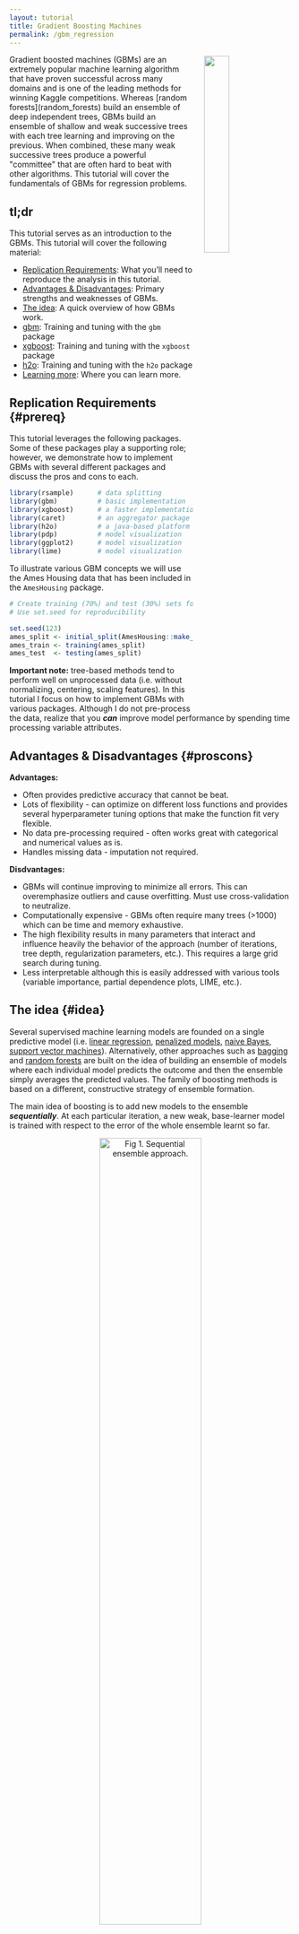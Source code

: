 ```yaml
---
layout: tutorial
title: Gradient Boosting Machines
permalink: /gbm_regression
---
```


<img src="/public/images/analytics/gbm/boosted_stumps.gif"  style="float:right; margin: 2px 5px 0px 20px; width: 30%; height: 30%;" />
Gradient boosted machines (GBMs) are an extremely popular machine learning algorithm that have proven successful across many domains and is one of the leading methods for winning Kaggle competitions.  Whereas [random forests](random_forests) build an ensemble of deep independent trees, GBMs build an ensemble of shallow and weak successive trees with each tree learning and improving on the previous.  When combined, these many weak successive trees produce a powerful "committee" that are often hard to beat with other algorithms.  This tutorial will cover the fundamentals of GBMs for regression problems.


## tl;dr

This tutorial serves as an introduction to the GBMs.  This tutorial will cover the following material:

* [Replication Requirements](#prereq): What you’ll need to reproduce the analysis in this tutorial.
* [Advantages & Disadvantages](#proscons): Primary strengths and weaknesses of GBMs.
* [The idea](#idea): A quick overview of how GBMs work.
* [gbm](#gbm): Training and tuning with the `gbm` package
* [xgboost](#xgboost): Training and tuning with the `xgboost` package
* [h2o](#h2o): Training and tuning with the `h2o` package
* [Learning more](#learn): Where you can learn more.

## Replication Requirements {#prereq}

This tutorial leverages the following packages. Some of these packages play a supporting role; however, we demonstrate how to implement GBMs with several different packages and discuss the pros and cons to each.


```r
library(rsample)      # data splitting 
library(gbm)          # basic implementation
library(xgboost)      # a faster implementation of gbm
library(caret)        # an aggregator package for performing many machine learning models
library(h2o)          # a java-based platform
library(pdp)          # model visualization
library(ggplot2)      # model visualization
library(lime)         # model visualization
```

To illustrate various GBM concepts we will use the Ames Housing data that has been included in the `AmesHousing` package.   


```r
# Create training (70%) and test (30%) sets for the AmesHousing::make_ames() data.
# Use set.seed for reproducibility

set.seed(123)
ames_split <- initial_split(AmesHousing::make_ames(), prop = .7)
ames_train <- training(ames_split)
ames_test  <- testing(ames_split)
```

__Important note:__ tree-based methods tend to perform well on unprocessed data (i.e. without normalizing, centering, scaling features).  In this tutorial I focus on how to implement GBMs with various packages. Although I do not pre-process the data, realize that you ___can___ improve model performance by spending time processing variable attributes.


## Advantages & Disadvantages {#proscons}

__Advantages:__

* Often provides predictive accuracy that cannot be beat.
* Lots of flexibility - can optimize on different loss functions and provides several hyperparameter tuning options that make the function fit very flexible.
* No data pre-processing required - often works great with categorical and numerical values as is.
* Handles missing data - imputation not required.


__Disdvantages:__

* GBMs will continue improving to minimize all errors.  This can overemphasize outliers and cause overfitting. Must use cross-validation to neutralize.
* Computationally expensive - GBMs often require many trees (>1000) which can be time and memory exhaustive.
* The high flexibility results in many parameters that interact and influence heavily the behavior of the approach (number of iterations, tree depth, regularization parameters, etc.). This requires a large grid search during tuning.
* Less interpretable although this is easily addressed with various tools (variable importance, partial dependence plots, LIME, etc.).


## The idea {#idea}

Several supervised machine learning models are founded on a single predictive model (i.e. [linear regression](http://uc-r.github.io/linear_regression), [penalized models](http://uc-r.github.io/regularized_regression), [naive Bayes](http://uc-r.github.io/naive_bayes), [support vector machines](http://uc-r.github.io/svm)). Alternatively, other approaches such as [bagging](http://uc-r.github.io/regression_trees) and [random forests](http://uc-r.github.io/random_forests) are built on the idea of building an ensemble of models where each individual model predicts the outcome and then the ensemble simply averages the predicted values.  The family of boosting methods is based on a different, constructive strategy of ensemble formation. 

The main idea of boosting is to add new models to the ensemble ___sequentially___. At each particular iteration, a new weak, base-learner model is trained with respect to the error of the whole ensemble learnt so far.  

<center>
<img src="/public/images/analytics/gbm/boosted-trees-process.png" alt="Fig 1. Sequential ensemble approach." width="60%" height="60%" />
<figcaption>Fig 1. Sequential ensemble approach.</figcaption>
</center>
<br>

Let's discuss each component of the previous sentence in closer detail because they are important.

__Base-learning models__:  Boosting is a framework that iteratively improves _any_ weak learning model.  Many gradient boosting applications allow you to "plug in" various classes of weak learners at your disposal. In practice however, boosted algorithms almost always use decision trees as the base-learner. Consequently, this tutorial will discuss boosting in the context of regression trees.

__Training weak models__: A weak model is one whose error rate is only slightly better than random guessing.  The idea behind boosting is that each sequential model builds a simple weak model to slightly improve the remaining errors.  With regards to decision trees, shallow trees represent a weak learner.  Commonly, trees with only 1-6 splits are used. Combining many weak models (versus strong ones) has a few benefits:

- Speed: Constructing weak models is computationally cheap. 
- Accuracy improvement: Weak models allow the algorithm to _learn slowly_; making minor adjustments in new areas where it does not perform well. In general,  statistical approaches that learn slowly tend to perform well.
- Avoids overfitting: Due to making only small incremental improvements with each model in the ensemble, this allows us to stop the learning process as soon as overfitting has been detected (typically by using cross-validation).

__Sequential training with respect to errors__: Boosted trees are grown sequentially; each tree is grown using information from previously grown trees. The basic algorithm for boosted regression trees can be generalized to the following where _x_ represents our features and _y_ represents our response:

1. Fit a decision tree to the data: $$F_1(x) = y$$,
2. We then fit the next decision tree to the residuals of the previous: $$h_1(x) = y - F_1(x)$$,
3. Add this new tree to our algorithm: $$F_2(x) = F_1(x) + h_1(x)$$,
4. Fit the next decision tree to the residuals of $$F_2$$: $$h_2(x) = y - F_2(x)$$,
5. Add this new tree to our algorithm: $$F_3(x) = F_2(x) + h_1(x)$$,
6. Continue this process until some mechanism (i.e. cross validation) tells us to stop.

The basic algorithm for boosted regression trees can be generalized to the following where the final model is simply a stagewise additive model of *b* individual regression trees:

$$ f(x) =  \sum^B_{b=1}f^b(x) \tag{1} $$

To illustrate the behavior, assume the following *x* and *y* observations.  The blue sine wave represents the true underlying function and the points represent observations that include some irriducible error (noise).  The boosted prediction illustrates the adjusted predictions after each additional sequential tree is added to the algorithm.  Initially, there are large errors which the boosted algorithm improves upon immediately but as the predictions get closer to the true underlying function you see each additional tree make small improvements in different areas across the feature space where errors remain. Towards the end of the gif, the predicted values nearly converge to the true underlying function.

<center>
<img src="/public/images/analytics/gbm/boosted_stumps.gif" alt="Fig 2. Boosted regression tree predictions (courtesy of [Brandon Greenwell](https://github.com/bgreenwell))" width="50%" height="50%" />
<figcaption>Fig 2. Boosted regression tree predictions (courtesy of [Brandon Greenwell](https://github.com/bgreenwell))</figcaption>
</center>
<br>

### Gradient descent

Many algorithms, including decision trees, focus on minimizing the residuals and, therefore, emphasize the MSE loss function.  The algorithm discussed in the previous section outlines the approach of sequentially fitting regression trees to minimize the errors.  This specific approach is how gradient boosting minimizes the mean squared error (MSE) loss function.  However, often we wish to focus on other loss functions such as mean absolute error (MAE) or to be able to apply the method to a classification problem with a loss function such as deviance. The name ___gradient___ boosting machines come from the fact that this procedure can be generalized to loss functions other than MSE.

Gradient boosting is considered a ___gradient descent___ algorithm. Gradient descent is a very generic optimization algorithm capable of finding optimal solutions to a wide range of problems. The general idea of gradient descent is to tweak parameters iteratively in order to minimize a cost function. Suppose you are a downhill skier racing your friend.  A good strategy to beat your friend to the bottom is to take the path with the steepest slope. This is exactly what gradient descent does - it measures the local gradient of the loss (cost) function for a given set of parameters ($\Theta$) and takes steps in the direction of the descending gradient. Once the gradient is zero, we have reached the minimum.

<center>
<img src="/public/images/analytics/gbm/gradient_descent.png" alt="Fig 3. Gradient descent (Geron, 2017)." width="50%" height="50%" />
<figcaption>Fig 3. Gradient descent (Geron, 2017).</figcaption>
</center>
<br>

Gradient descent can be performed on any loss function that is differentiable.  Consequently, this allows GBMs to optimize different loss functions as desired (see [ESL, p. 360](http://web.stanford.edu/~hastie/ElemStatLearn/) for common loss functions). An important parameter in gradient descent is the size of the steps which is determined by the _learning rate_. If the learning rate is too small, then the algorithm will take many iterations to find the minimum. On the other hand, if the learning rate is too high, you might jump cross the minimum and end up further away than when you started. 

<center>
<img src="/public/images/analytics/gbm/learning_rate_comparison.png" alt="Fig 4. Learning rate comparisons (Geron, 2017)." width="70%" height="70%" />
<figcaption>Fig 4. Learning rate comparisons (Geron, 2017).</figcaption>
</center>
<br>

Moreover, not all cost functions are convex (bowl shaped). There may be local minimas, plateaus, and other irregular terrain of the loss function that makes finding the global minimum difficult.  ___Stochastic gradient descent___ can help us address this problem by sampling a fraction of the training observations (typically without replacement) and growing the next tree using that subsample.  This makes the algorithm faster but the stochastic nature of random sampling also adds some random nature in descending the loss function gradient.  Although this randomness does not allow the algorithm to find the absolute global minimum,  it can actually help the algorithm jump out of local minima and off plateaus and get near the global minimum. 

<center>
<img src="/public/images/analytics/gbm/stochastic_gradient_descent.png" alt="Fig 5. Stochastic gradient descent (Geron, 2017)." width="40%" height="40%" />
</figcaption>Fig 5. Stochastic gradient descent (Geron, 2017).</figcaption>
</center>
<br>

As we'll see in the next section, there are several hyperparameter tuning options that allow us to address how we approach the gradient descent of our loss function.


### Tuning

Part of the beauty and challenges of GBM is that they offer several tuning parameters.  The beauty in this is GBMs are highly flexible.  The challenge is that they can be time consuming to tune and find the optimal combination of hyperparamters.  The most common hyperparameters that you will find in most GBM implementations include:

* __Number of trees:__ The total number of trees to fit. GBMs often require many trees; however, unlike random forests GBMs can overfit so the goal is to find the optimal number of trees that minimize the loss function of interest with cross validation.
* __Depth of trees:__ The number *d* of splits in each tree, which controls the complexity of the boosted ensemble. Often $$d = 1$$ works well, in which case each tree is a _stump_ consisting of a single split. More commonly, d is greater than 1 but it is unlikely $$d > 10$$ will be required.
* __Learning rate:__ Controls how quickly the algorithm proceeds down the gradient descent. Smaller values reduce the chance of overfitting but also increases the time to find the optimal fit. This is also called _shrinkage_.
* __Subsampling:__ Controls whether or not you use a fraction of the available training observations. Using less than 100% of the training observations means you are implementing stochastic gradient descent.  This can help to minimize overfitting and keep from getting stuck in a local minimum or plateau of the loss function gradient.

Throughout this tutorial you'll be exposed to additional hyperparameters that are specific to certain packages and can improve performance and/or the efficiency of training and tuning models.

### Package implementation

There are many packages that implement GBMs and GBM variants. You can find a fairly comprehensive list [here](https://koalaverse.github.io/machine-learning-in-R/gradient-boosting-machines.html#gbm-software-in-r) and at the [CRAN Machine Learning Task View](https://cran.r-project.org/web/views/MachineLearning.html). However, the most popular implementations which we will cover in this post include:

- [gbm](https://cran.r-project.org/web/packages/gbm/index.html): The original R implementation of GBMs
- [xgboost](https://cran.r-project.org/web/packages/xgboost/index.html): A fast and efficient gradient boosting framework (C++ backend).
- [h2o](https://cran.r-project.org/web/packages/gamboostLSS/index.html): A powerful java-based interface that provides parallel distributed algorithms and efficient productionalization.

## gbm {#gbm}

The [`gbm`](https://github.com/gbm-developers/gbm) R package is an implementation of extensions to Freund and Schapire’s [AdaBoost algorithm](http://www.site.uottawa.ca/~stan/csi5387/boost-tut-ppr.pdf) and Friedman’s [gradient boosting machine](https://statweb.stanford.edu/~jhf/ftp/trebst.pdf). This is the original R implementation of GBM. A presentation is available [here](https://www.slideshare.net/mark_landry/gbm-package-in-r) by Mark Landry. 

Features include[^ledell]:

* Stochastic GBM.
* Supports up to 1024 factor levels.
* Supports Classification and regression trees.
* Can incorporate many loss functions.
* Out-of-bag estimator for the optimal number of iterations is provided.
* Easy to overfit since early stopping functionality is not automated in this package.
* If internal cross-validation is used, this can be parallelized to all cores on the machine.
* Currently undergoing a major refactoring & rewrite (and has been for some time).
* GPL-2/3 License.

### Basic implementation

`gbm` has two primary training functions - `gbm::gbm` and `gbm::gbm.fit`. The primary difference is that `gbm::gbm` uses the formula interface to specify your model whereas `gbm::gbm.fit` requires the separated `x` and `y` matrices.  When working with _many_ variables it is more efficient to use the matrix rather than formula interface.

The default settings in `gbm` includes a learning rate (`shrinkage`) of 0.001. This is a very small learning rate and typically requires a large number of trees to find the minimum MSE.  However, `gbm` uses a default number of trees of 100, which is rarely sufficient.  Consequently, I crank it up to 10,000 trees.  The default depth of each tree (`interaction.depth`) is 1, which means we are ensembling a bunch of stumps. Lastly, I also include `cv.folds` to perform a 5 fold cross validation.  The model took about 90 seconds to run and the results show that our MSE loss function is minimized with 10,000 trees.


```r
# for reproducibility
set.seed(123)

# train GBM model
gbm.fit <- gbm(
  formula = Sale_Price ~ .,
  distribution = "gaussian",
  data = ames_train,
  n.trees = 10000,
  interaction.depth = 1,
  shrinkage = 0.001,
  cv.folds = 5,
  n.cores = NULL, # will use all cores by default
  verbose = FALSE
  )  

# print results
print(gbm.fit)
## gbm(formula = Sale_Price ~ ., distribution = "gaussian", data = ames_train, 
##     n.trees = 10000, interaction.depth = 1, shrinkage = 0.001, 
##     cv.folds = 5, verbose = FALSE, n.cores = NULL)
## A gradient boosted model with gaussian loss function.
## 10000 iterations were performed.
## The best cross-validation iteration was 10000.
## There were 80 predictors of which 45 had non-zero influence.
```

The output object is a list containing several modelling and results information.  We can access this information with regular indexing; I recommend you take some time to dig around in the object to get comfortable with its components.  Here, we see that the minimum CV RMSE is 29133 (this means on average our model is about \$29,133 off from the actual sales price) but the plot also illustrates that the CV error is still decreasing at 10,000 trees.  



```r
# get MSE and compute RMSE
sqrt(min(gbm.fit$cv.error))
## [1] 29133.33

# plot loss function as a result of n trees added to the ensemble
gbm.perf(gbm.fit, method = "cv")
```

<img src="/public/images/analytics/gbm/gbm-basic-results-1.png" style="display: block; margin: auto;" />

```
## [1] 10000
```

In this case, the small learning rate is resulting in very small incremental improvements which means ___many___ trees are required.  In fact, for the default learning rate and tree depth settings it takes 39,906 trees for the CV error to minimize (~ 5 minutes of run time)! 

### Tuning

However, rarely do the default settings suffice.  We could tune parameters one at a time to see how the results change.  For example, here, I increase the learning rate to take larger steps down the gradient descent, reduce the number of trees (since we are reducing the learning rate), and increase the depth of each tree from using a single split to 3 splits. This model takes about 90 seconds to run and achieves a significantly lower RMSE than our initial model with only 1,260 trees.


```r
# for reproducibility
set.seed(123)

# train GBM model
gbm.fit2 <- gbm(
  formula = Sale_Price ~ .,
  distribution = "gaussian",
  data = ames_train,
  n.trees = 5000,
  interaction.depth = 3,
  shrinkage = 0.1,
  cv.folds = 5,
  n.cores = NULL, # will use all cores by default
  verbose = FALSE
  )  

# find index for n trees with minimum CV error
min_MSE <- which.min(gbm.fit2$cv.error)

# get MSE and compute RMSE
sqrt(gbm.fit2$cv.error[min_MSE])
## [1] 23112.1

# plot loss function as a result of n trees added to the ensemble
gbm.perf(gbm.fit2, method = "cv")
```

<img src="/public/images/analytics/gbm/gbm-tune1-1.png" style="display: block; margin: auto;" />

```
## [1] 1260
```

However, a better option than manually tweaking hyperparameters one at a time is to perform a grid search which iterates over every combination of hyperparameter values and allows us to assess which combination tends to perform well.  To perform a manual grid search, first we want to construct our grid of hyperparameter combinations.  We're going to search across 81 models with varying learning rates and tree depth.  I also vary the minimum number of observations allowed in the trees terminal nodes (`n.minobsinnode`) and introduce stochastic gradient descent by allowing `bag.fraction` < 1.


```r
# create hyperparameter grid
hyper_grid <- expand.grid(
  shrinkage = c(.01, .1, .3),
  interaction.depth = c(1, 3, 5),
  n.minobsinnode = c(5, 10, 15),
  bag.fraction = c(.65, .8, 1), 
  optimal_trees = 0,               # a place to dump results
  min_RMSE = 0                     # a place to dump results
)

# total number of combinations
nrow(hyper_grid)
## [1] 81
```

We loop through each hyperparameter combination and apply 5,000 trees.  However, to speed up the tuning process, instead of performing 5-fold CV I train on 75% of the training observations and evaluate performance on the remaining 25%. __Important note:__ when using `train.fraction` it will take the first XX% of the data so its important to randomize your rows in case their is any logic behind the ordering of the data (i.e. ordered by neighborhood).  

After about 30 minutes of training time our grid search ends and we see a few important results pop out.  First, our top model has better performance than our previously fitted model above, with the RMSE nearly \$3,000 lower. Second, looking at the top 10 models we see that:

- none of the top models used a learning rate of 0.3; small incremental steps down the gradient descent appears to work best,
- none of the top models used stumps (`interaction.depth = 1`); there are likely stome important interactions that the deeper trees are able to capture,
- adding a stochastic component with `bag.fraction` < 1 seems to help; there may be some local minimas in our loss function gradient,
- none of the top models used `n.minobsinnode` = 15; the smaller nodes may allow us to capture pockets of unique feature-price point instances,
- in a few instances we appear to use nearly all 5,000 trees; maybe we should increase this parameter in our next search?


```r
# randomize data
random_index <- sample(1:nrow(ames_train), nrow(ames_train))
random_ames_train <- ames_train[random_index, ]

# grid search 
for(i in 1:nrow(hyper_grid)) {
  
  # reproducibility
  set.seed(123)
  
  # train model
  gbm.tune <- gbm(
    formula = Sale_Price ~ .,
    distribution = "gaussian",
    data = random_ames_train,
    n.trees = 5000,
    interaction.depth = hyper_grid$interaction.depth[i],
    shrinkage = hyper_grid$shrinkage[i],
    n.minobsinnode = hyper_grid$n.minobsinnode[i],
    bag.fraction = hyper_grid$bag.fraction[i],
    train.fraction = .75,
    n.cores = NULL, # will use all cores by default
    verbose = FALSE
  )
  
  # add min training error and trees to grid
  hyper_grid$optimal_trees[i] <- which.min(gbm.tune$valid.error)
  hyper_grid$min_RMSE[i] <- sqrt(min(gbm.tune$valid.error))
}

hyper_grid %>% 
  dplyr::arrange(min_RMSE) %>%
  head(10)
##    shrinkage interaction.depth n.minobsinnode bag.fraction optimal_trees  min_RMSE
## 1       0.01                 5              5         0.65          3867  16647.87
## 2       0.01                 5              5         0.80          4209  16960.78
## 3       0.01                 5              5         1.00          4281  17084.29
## 4       0.10                 3             10         0.80           489  17093.77
## 5       0.01                 3              5         0.80          4777  17121.26
## 6       0.01                 3             10         0.80          4919  17139.59
## 7       0.01                 3              5         0.65          4997  17139.88
## 8       0.01                 5             10         0.80          4123  17162.60
## 9       0.01                 5             10         0.65          4850  17247.72
## 10      0.01                 3             10         1.00          4794  17353.36
```

These results help us to zoom into areas where we can refine our search.  Let's adjust our grid and zoom into closer regions of the values that appear to produce the best results in our previous grid search.  This grid contains 81 combinations that we'll search across.



```r
# modify hyperparameter grid
hyper_grid <- expand.grid(
  shrinkage = c(.01, .05, .1),
  interaction.depth = c(3, 5, 7),
  n.minobsinnode = c(5, 7, 10),
  bag.fraction = c(.65, .8, 1), 
  optimal_trees = 0,               # a place to dump results
  min_RMSE = 0                     # a place to dump results
)

# total number of combinations
nrow(hyper_grid)
## [1] 81
```

We can use the same `for` loop as before and perform our grid search. We get pretty similar results as before and, actually, our best model is the same as the best model above with an RMSE just above \$20K.


```r
# grid search 
for(i in 1:nrow(hyper_grid)) {
  
  # reproducibility
  set.seed(123)
  
  # train model
  gbm.tune <- gbm(
    formula = Sale_Price ~ .,
    distribution = "gaussian",
    data = random_ames_train,
    n.trees = 6000,
    interaction.depth = hyper_grid$interaction.depth[i],
    shrinkage = hyper_grid$shrinkage[i],
    n.minobsinnode = hyper_grid$n.minobsinnode[i],
    bag.fraction = hyper_grid$bag.fraction[i],
    train.fraction = .75,
    n.cores = NULL, # will use all cores by default
    verbose = FALSE
  )
  
  # add min training error and trees to grid
  hyper_grid$optimal_trees[i] <- which.min(gbm.tune$valid.error)
  hyper_grid$min_RMSE[i] <- sqrt(min(gbm.tune$valid.error))
}

hyper_grid %>% 
  dplyr::arrange(min_RMSE) %>%
  head(10)
##    n.trees shrinkage interaction.depth n.minobsinnode bag.fraction optimal_trees min_RMSE
## 1     6000      0.10                 5              5         0.65           483 20407.76
## 2     6000      0.01                 5              7         0.65          4999 20598.62
## 3     6000      0.01                 5              5         0.65          4644 20608.75
## 4     6000      0.05                 5              7         0.80          1420 20614.77
## 5     6000      0.01                 7              7         0.65          4977 20762.26
## 6     6000      0.10                 3             10         0.80          1076 20822.23
## 7     6000      0.01                 7             10         0.80          4995 20830.03
## 8     6000      0.01                 7              5         0.80          4636 20830.18
## 9     6000      0.10                 3              7         0.80           949 20839.92
## 10    6000      0.01                 5             10         0.65          4980 20840.43
```

Once we have found our top model we train a model with those specific parameters. And since the model converged at 483 trees I train a cross validated model (to provide a more robust error estimate) with 1000 trees. The cross-validated error of ~\$22K is a better representation of the error we might expect on a new unseen data set. 


```r
# for reproducibility
set.seed(123)

# train GBM model
gbm.fit.final <- gbm(
  formula = Sale_Price ~ .,
  distribution = "gaussian",
  data = ames_train,
  n.trees = 483,
  interaction.depth = 5,
  shrinkage = 0.1,
  n.minobsinnode = 5,
  bag.fraction = .65, 
  train.fraction = 1,
  n.cores = NULL, # will use all cores by default
  verbose = FALSE
  )  
```


### Visualizing

#### Variable importance

After re-running our final model we likely want to understand the variables that have the largest influence on sale price.  The `summary` method for `gbm` will output a data frame and a plot that shows the most influential variables.  `cBars` allows you to adjust the number of variables to show (in order of influence). The default method for computing variable importance is with relative influence 

1. `method = relative.influence`: At each split in each tree, `gbm` computes the improvement in the split-criterion (MSE for regression). `gbm` then averages the improvement made by each variable across all the trees that the variable is used. The variables with the largest average decrease in MSE are considered most important.
2. `method = permutation.test.gbm`: For each tree, the OOB sample is passed down the tree and the prediction accuracy is recorded. Then the values for each variable (one at a time) are randomly permuted and the accuracy is again computed. The decrease in accuracy as a result of this randomly “shaking up” of variable values is averaged over all the trees for each variable. The variables with the largest average decrease in accuracy are considered most important.


```r
par(mar = c(5, 8, 1, 1))
summary(
  gbm.fit.final, 
  cBars = 10,
  method = relative.influence, # also can use permutation.test.gbm
  las = 2
  )
```

<img src="/public/images/analytics/gbm/vip1-1.png" style="display: block; margin: auto;" />

```
##                                   var      rel.inf
## Overall_Qual             Overall_Qual 4.084734e+01
## Gr_Liv_Area               Gr_Liv_Area 1.323956e+01
## Neighborhood             Neighborhood 1.100911e+01
## Total_Bsmt_SF           Total_Bsmt_SF 5.513300e+00
## Bsmt_Qual                   Bsmt_Qual 5.149919e+00
## First_Flr_SF             First_Flr_SF 3.884696e+00
## Garage_Cars               Garage_Cars 2.354694e+00
## Full_Bath                   Full_Bath 1.953775e+00
## MS_SubClass               MS_SubClass 1.169509e+00
## Kitchen_Qual             Kitchen_Qual 1.137581e+00
...truncated...
```

An alternative approach is to use the underdevelopment [`vip`](https://github.com/koalaverse/vip) package, which provides `ggplot2` plots.  `vip` also provides an additional measure of variable importance based on partial dependence measures and is a common variable importance plotting framework for many machine learning models.


```r
# devtools::install_github("koalaverse/vip")
vip::vip(gbm.fit.final)
```

<img src="/public/images/analytics/gbm/vip2-1.png" style="display: block; margin: auto;" />

#### Partial dependence plots

After the most relevant variables have been identified, the next step is to attempt to understand how the response variable changes based on these variables. For this we can use partial dependence plots (PDPs) and individual conditional expectation (ICE) curves.

PDPs plot the change in the average predicted value as specified feature(s) vary over their marginal distribution. For example, consider the `Gr_Liv_Area` variable. The PDP plot below displays the average change in predicted sales price as we vary `Gr_Liv_Area` while holding all other variables constant. This is done by holding all variables constant for each observation in our training data set but then apply the unique values of `Gr_Liv_Area` for each observation. We then average the sale price across all the observations. This PDP illustrates how the predicted sales price increases as the square footage of the ground floor in a house increases.


```r
gbm.fit.final %>%
  partial(pred.var = "Gr_Liv_Area", n.trees = gbm.fit.final$n.trees, grid.resolution = 100) %>%
  autoplot(rug = TRUE, train = ames_train) +
  scale_y_continuous(labels = scales::dollar)
```

<img src="/public/images/analytics/gbm/pdp1-1.png" style="display: block; margin: auto;" />

ICE curves are an extension of PDP plots but, rather than plot the average marginal effect on the response variable, we plot the change in the predicted response variable for each observation as we vary each predictor variable. Below shows the regular ICE curve plot (left) and the centered ICE curves (right). When the curves have a wide range of intercepts and are consequently “stacked” on each other, heterogeneity in the response variable values due to marginal changes in the predictor variable of interest can be difficult to discern. The centered ICE can help draw these inferences out and can highlight any strong heterogeneity in our results. The resuts show that most observations follow a common trend as `Gr_Liv_Area` increases; however, the centered ICE plot highlights a few observations that deviate from the common trend.


```r
ice1 <- gbm.fit.final %>%
  partial(
    pred.var = "Gr_Liv_Area", 
    n.trees = gbm.fit.final$n.trees, 
    grid.resolution = 100,
    ice = TRUE
    ) %>%
  autoplot(rug = TRUE, train = ames_train, alpha = .1) +
  ggtitle("Non-centered") +
  scale_y_continuous(labels = scales::dollar)

ice2 <- gbm.fit.final %>%
  partial(
    pred.var = "Gr_Liv_Area", 
    n.trees = gbm.fit.final$n.trees, 
    grid.resolution = 100,
    ice = TRUE
    ) %>%
  autoplot(rug = TRUE, train = ames_train, alpha = .1, center = TRUE) +
  ggtitle("Centered") +
  scale_y_continuous(labels = scales::dollar)

gridExtra::grid.arrange(ice1, ice2, nrow = 1)
```

<img src="/public/images/analytics/gbm/ice-plots-1.png" style="display: block; margin: auto;" />


#### LIME

LIME is a newer procedure for understanding why a prediction resulted in a given value for a single observation.  You can read more about LIME [here](http://uc-r.github.io/lime). To use the `lime` package on a `gbm` model we need to define model type and prediction methods.


```r
model_type.gbm <- function(x, ...) {
  return("regression")
}

predict_model.gbm <- function(x, newdata, ...) {
  pred <- predict(x, newdata, n.trees = x$n.trees)
  return(as.data.frame(pred))
}
```

We can now apply to our two observations.  The results show the predicted value (Case 1: \$118K, Case 2: \$161K), local model fit (both are relatively poor), and the most influential variables driving the predicted value for each observation.


```r
# get a few observations to perform local interpretation on
local_obs <- ames_test[1:2, ]

# apply LIME
explainer <- lime(ames_train, gbm.fit.final)
explanation <- explain(local_obs, explainer, n_features = 5)
plot_features(explanation)
```

<img src="/public/images/analytics/gbm/lime-plot-gbm-1.png" style="display: block; margin: auto;" />


### Predicting

Once you have decided on a final model you will likely want to use the model to predict on new observations.  Like most models, we simply use the `predict` function; however, we also need to supply the number of trees to use (see `?predict.gbm` for details).  We see that our RMSE for our test set is very close to the RMSE we obtained on our best `gbm` model.


```r
# predict values for test data
pred <- predict(gbm.fit.final, n.trees = gbm.fit.final$n.trees, ames_test)

# results
caret::RMSE(pred, ames_test$Sale_Price)
## [1] 20681.88
```




## xgboost {#xgboost}

The [`xgboost`](https://cran.r-project.org/web/packages/xgboost/index.html) R package provides an R API to “Extreme Gradient Boosting”, which is an efficient implementation of gradient boosting framework (apprx 10x faster than `gbm`). The [xgboost/demo](https://github.com/dmlc/xgboost/tree/master/demo) repository provides a wealth of information. You can also find a fairly comprehensive parameter tuning guide [here](https://www.analyticsvidhya.com/blog/2016/03/complete-guide-parameter-tuning-xgboost-with-codes-python/). The `xgboost` package has been quite popular and successful on [Kaggle](http://blog.kaggle.com/tag/xgboost/) for data mining competitions.

Features include:

* Provides built-in k-fold cross-validation
* Stochastic GBM with column and row sampling (per split and per tree) for better generalization.
* Includes efficient linear model solver and tree learning algorithms.
* Parallel computation on a single machine.
* Supports various objective functions, including regression, classification and ranking.
* The package is made to be extensible, so that users are also allowed to define their own objectives easily.
* Apache 2.0 License.


### Basic implementation

XGBoost only works with matrices that contain all numeric variables; consequently, we need to one hot encode our data.  There are different ways to do this in R (i.e. `Matrix::sparse.model.matrix`, `caret::dummyVars`) but here we will use the `vtreat` package.  `vtreat` is a robust package for data prep and helps to eliminate problems caused by missing values, novel categorical levels that appear in future data sets that were not in the training data, etc.  However, `vtreat` is not very intuitive.  I will not explain the functionalities but you can find more information [here](https://arxiv.org/abs/1611.09477), [here](https://www.r-bloggers.com/a-demonstration-of-vtreat-data-preparation/), and [here](https://github.com/WinVector/vtreat).  

The following applies `vtreat` to one-hot encode the training and testing data sets.


```r
# variable names
features <- setdiff(names(ames_train), "Sale_Price")

# Create the treatment plan from the training data
treatplan <- vtreat::designTreatmentsZ(ames_train, features, verbose = FALSE)

# Get the "clean" variable names from the scoreFrame
new_vars <- treatplan %>%
  magrittr::use_series(scoreFrame) %>%        
  dplyr::filter(code %in% c("clean", "lev")) %>% 
  magrittr::use_series(varName)     

# Prepare the training data
features_train <- vtreat::prepare(treatplan, ames_train, varRestriction = new_vars) %>% as.matrix()
response_train <- ames_train$Sale_Price

# Prepare the test data
features_test <- vtreat::prepare(treatplan, ames_test, varRestriction = new_vars) %>% as.matrix()
response_test <- ames_test$Sale_Price

# dimensions of one-hot encoded data
dim(features_train)
## [1] 2051  208
dim(features_test)
## [1] 879 208
```

`xgboost` provides different training functions (i.e. `xgb.train` which is just a wrapper for `xgboost`). However, to train an XGBoost we typically want to use `xgb.cv`, which incorporates cross-validation.  The following trains a basic 5-fold cross validated XGBoost model with 1,000 trees.  There are many parameters available in `xgb.cv` but the ones you have become more familiar with in this tutorial include the following default values:

* learning rate (`eta`): 0.3
* tree depth (`max_depth`): 6
* minimum node size (`min_child_weight`): 1
* percent of training data to sample for each tree (`subsample` --> equivalent to `gbm`'s `bag.fraction`): 100%


```r
# reproducibility
set.seed(123)

xgb.fit1 <- xgb.cv(
  data = features_train,
  label = response_train,
  nrounds = 1000,
  nfold = 5,
  objective = "reg:linear",  # for regression models
  verbose = 0               # silent,
)
```

The `xgb.fit1` object contains lots of good information. In particular we can assess the `xgb.fit1$evaluation_log` to identify the minimum RMSE and the optimal number of trees for both the training data and the cross-validated error. We can see that the training error continues to decrease to 965 trees where the RMSE nearly reaches zero; however, the cross validated error reaches a minimum RMSE of \$27,572 with only 60 trees. 


```r
# get number of trees that minimize error
xgb.fit1$evaluation_log %>%
  dplyr::summarise(
    ntrees.train = which(train_rmse_mean == min(train_rmse_mean))[1],
    rmse.train   = min(train_rmse_mean),
    ntrees.test  = which(test_rmse_mean == min(test_rmse_mean))[1],
    rmse.test   = min(test_rmse_mean),
  )
##   ntrees.train rmse.train ntrees.test rmse.test
## 1          965  0.5022836          60  27572.31

# plot error vs number trees
ggplot(xgb.fit1$evaluation_log) +
  geom_line(aes(iter, train_rmse_mean), color = "red") +
  geom_line(aes(iter, test_rmse_mean), color = "blue")
```

<img src="/public/images/analytics/gbm/xgb-find-min-error-1.png" style="display: block; margin: auto;" />

A nice feature provided by `xgb.cv` is early stopping.  This allows us to tell the function to stop running if the cross validated error does not improve for *n* continuous trees.  For example, the above model could be re-run with the following where we tell it stop if we see no improvement for 10 consecutive trees.  This feature will help us speed up the tuning process in the next section.


```r
# reproducibility
set.seed(123)

xgb.fit2 <- xgb.cv(
  data = features_train,
  label = response_train,
  nrounds = 1000,
  nfold = 5,
  objective = "reg:linear",  # for regression models
  verbose = 0,               # silent,
  early_stopping_rounds = 10 # stop if no improvement for 10 consecutive trees
)

# plot error vs number trees
ggplot(xgb.fit2$evaluation_log) +
  geom_line(aes(iter, train_rmse_mean), color = "red") +
  geom_line(aes(iter, test_rmse_mean), color = "blue")
```

<img src="/public/images/analytics/gbm/unnamed-chunk-1-1.png" style="display: block; margin: auto;" />


### Tuning

To tune the XGBoost model we pass parameters as a list object to the `params` argument.  The most common parameters include:

* `eta`:controls the learning rate
* `max_depth`: tree depth
* `min_child_weight`: minimum number of observations required in each terminal node
* `subsample`: percent of training data to sample for each tree
* `colsample_bytrees`: percent of columns to sample from for each tree

For example, if we wanted to specify specific values for these parameters we would extend the above model with the following parameters.


```r
# create parameter list
  params <- list(
    eta = .1,
    max_depth = 5,
    min_child_weight = 2,
    subsample = .8,
    colsample_bytree = .9
  )

# reproducibility
set.seed(123)

# train model
xgb.fit3 <- xgb.cv(
  params = params,
  data = features_train,
  label = response_train,
  nrounds = 1000,
  nfold = 5,
  objective = "reg:linear",  # for regression models
  verbose = 0,               # silent,
  early_stopping_rounds = 10 # stop if no improvement for 10 consecutive trees
)

# assess results
xgb.fit3$evaluation_log %>%
  dplyr::summarise(
    ntrees.train = which(train_rmse_mean == min(train_rmse_mean))[1],
    rmse.train   = min(train_rmse_mean),
    ntrees.test  = which(test_rmse_mean == min(test_rmse_mean))[1],
    rmse.test   = min(test_rmse_mean),
  )
##   ntrees.train rmse.train ntrees.test rmse.test
## 1          180   5891.703         170  24650.17
```

To perform a large search grid, we can follow the same procedure we did with `gbm`.  We create our hyperparameter search grid along with columns to dump our results in.  Here, I create a pretty large search grid consisting of 576 different hyperparameter combinations to model.


```r
# create hyperparameter grid
hyper_grid <- expand.grid(
  eta = c(.01, .05, .1, .3),
  max_depth = c(1, 3, 5, 7),
  min_child_weight = c(1, 3, 5, 7),
  subsample = c(.65, .8, 1), 
  colsample_bytree = c(.8, .9, 1),
  optimal_trees = 0,               # a place to dump results
  min_RMSE = 0                     # a place to dump results
)

nrow(hyper_grid)
## [1] 576
```

Now I apply the same for loop procedure to loop through and apply a XGBoost model for each hyperparameter combination and dump the results in the `hyper_grid` data frame.  __Important note:__ if you plan to run this code be prepared to run it before going out to eat or going to bed as it the full search grid took 6 hours to run!


```r
# grid search 
for(i in 1:nrow(hyper_grid)) {
  
  # create parameter list
  params <- list(
    eta = hyper_grid$eta[i],
    max_depth = hyper_grid$max_depth[i],
    min_child_weight = hyper_grid$min_child_weight[i],
    subsample = hyper_grid$subsample[i],
    colsample_bytree = hyper_grid$colsample_bytree[i]
  )
  
  # reproducibility
  set.seed(123)
  
  # train model
  xgb.tune <- xgb.cv(
    params = params,
    data = features_train,
    label = response_train,
    nrounds = 5000,
    nfold = 5,
    objective = "reg:linear",  # for regression models
    verbose = 0,               # silent,
    early_stopping_rounds = 10 # stop if no improvement for 10 consecutive trees
  )
  
  # add min training error and trees to grid
  hyper_grid$optimal_trees[i] <- which.min(xgb.tune$evaluation_log$test_rmse_mean)
  hyper_grid$min_RMSE[i] <- min(xgb.tune$evaluation_log$test_rmse_mean)
}

hyper_grid %>%
  dplyr::arrange(min_RMSE) %>%
  head(10)
##     eta max_depth min_child_weight subsample colsample_bytree optimal_trees min_RMSE
## 1  0.01         5                5      0.65                1          1576 23548.84
## 2  0.01         5                3      0.80                1          1626 23587.16
## 3  0.01         5                3      0.65                1          1451 23602.96
## 4  0.01         5                1      0.65                1          1480 23608.65
## 5  0.05         5                3      0.65                1           305 23743.54
## 6  0.01         5                1      0.80                1          1851 23772.90
## 7  0.05         3                3      0.65                1           552 23783.55
## 8  0.01         7                5      0.65                1          1248 23792.65
## 9  0.01         3                3      0.80                1          1923 23794.78
## 10 0.01         7                1      0.65                1          1070 23800.80
```

After assessing the results you would likely perform a few more grid searches to hone in on the parameters that appear to influence the model the most.  In fact, [here is a link](https://www.analyticsvidhya.com/blog/2016/03/complete-guide-parameter-tuning-xgboost-with-codes-python/) to a great blog post that discusses a strategic approach to tuning with `xgboost`. However, for brevity, we'll just assume the top model in the above search is the globally optimal model.  Once you've found the optimal model, we can fit our final model with `xgb.train`.


```r
# parameter list
params <- list(
  eta = 0.01,
  max_depth = 5,
  min_child_weight = 5,
  subsample = 0.65,
  colsample_bytree = 1
)

# train final model
xgb.fit.final <- xgboost(
  params = params,
  data = features_train,
  label = response_train,
  nrounds = 1576,
  objective = "reg:linear",
  verbose = 0
)
```


### Visualizing

#### Variable importance

`xgboost` provides built-in variable importance plotting.  First, you need to create the importance matrix with `xgb.importance` and then feed this matrix into `xgb.plot.importance`.  There are 3 variable importance measure:

* Gain: the relative contribution of the corresponding feature to the model calculated by taking each feature's contribution for each tree in the model. This is synonymous with `gbm`'s `relative.influence`.
* Cover: the relative number of observations related to this feature. For example, if you have 100 observations, 4 features and 3 trees, and suppose feature1 is used to decide the leaf node for 10, 5, and 2 observations in tree1, tree2 and tree3 respectively; then the metric will count cover for this feature as 10+5+2 = 17 observations. This will be calculated for all the 4 features and the cover will be 17 expressed as a percentage for all features' cover metrics.
* Frequency: the percentage representing the relative number of times a particular feature occurs in the trees of the model. In the above example, if feature1 occurred in 2 splits, 1 split and 3 splits in each of tree1, tree2 and tree3; then the weightage for feature1 will be 2+1+3 = 6. The frequency for feature1 is calculated as its percentage weight over weights of all features.


```r
# create importance matrix
importance_matrix <- xgb.importance(model = xgb.fit.final)

# variable importance plot
xgb.plot.importance(importance_matrix, top_n = 10, measure = "Gain")
```

<img src="/public/images/analytics/gbm/xgb-vip-1.png" style="display: block; margin: auto;" />


#### Partial dependence plots

PDP and ICE plots work similarly to how we implemented them with `gbm`. The only difference is you need to incorporate the training data within the `partial` function.


```r
pdp <- xgb.fit.final %>%
  partial(pred.var = "Gr_Liv_Area_clean", n.trees = 1576, grid.resolution = 100, train = features_train) %>%
  autoplot(rug = TRUE, train = features_train) +
  scale_y_continuous(labels = scales::dollar) +
  ggtitle("PDP")

ice <- xgb.fit.final %>%
  partial(pred.var = "Gr_Liv_Area_clean", n.trees = 1576, grid.resolution = 100, train = features_train, ice = TRUE) %>%
  autoplot(rug = TRUE, train = features_train, alpha = .1, center = TRUE) +
  scale_y_continuous(labels = scales::dollar) +
  ggtitle("ICE")

gridExtra::grid.arrange(pdp, ice, nrow = 1)
```

<img src="/public/images/analytics/gbm/xgb-pdp-ice-1.png" style="display: block; margin: auto;" />


#### LIME

LIME provides built-in functionality for `xgboost` objects (see `?model_type`).  However, just keep in mind that the local observations being analyzed need to be one-hot encoded in the same manner as we prepared the training and test data.  Also, when you feed the training data into the `lime::lime` function be sure that you coerce it from a matrix to a data frame.


```r
# one-hot encode the local observations to be assessed.
local_obs_onehot <- vtreat::prepare(treatplan, local_obs, varRestriction = new_vars)

# apply LIME
explainer <- lime(data.frame(features_train), xgb.fit.final)
explanation <- explain(local_obs_onehot, explainer, n_features = 5)
plot_features(explanation)
```

<img src="/public/images/analytics/gbm/xgb-lime-1.png" style="display: block; margin: auto;" />


### Predicting

Lastly, we use `predict` to predict on new observations; however, unlike `gbm` we do not need to provide the number of trees. Our test set RMSE is only about \$600 different than that produced by our `gbm` model.  


```r
# predict values for test data
pred <- predict(xgb.fit.final, features_test)

# results
caret::RMSE(pred, response_test)
## [1] 21319.3
```


## h2o {#h2o}

The [`h2o`](https://cran.r-project.org/web/packages/h2o/index.html) R package is a powerful and efficient java-based interface that allows for local and cluster-based deployment. It comes with a fairly comprehensive [online resource](http://docs.h2o.ai/h2o/latest-stable/h2o-docs/index.html) that includes methodology and code documentation along with tutorials.

Features include:

* Distributed and parallelized computation on either a single node or a multi-node cluster.
* Automatic early stopping based on convergence of user-specified metrics to user-specified relative tolerance.
* Stochastic GBM with column and row sampling (per split and per tree) for better generalization.
* Support for exponential families (Poisson, Gamma, Tweedie) and loss functions in addition to binomial (Bernoulli), Gaussian and multinomial distributions, such as Quantile regression (including Laplace).
* Grid search for hyperparameter optimization and model selection.
* Data-distributed, which means the entire dataset does not need to fit into memory on a single node, hence scales to any size training set.
* Uses histogram approximations of continuous variables for speedup.
* Uses dynamic binning - bin limits are reset at each tree level based on the split bins’ min and max values discovered during the last pass.
* Uses squared error to determine optimal splits.
* Distributed implementation details outlined in a [blog post](http://blog.h2o.ai/2013/10/building-distributed-gbm-h2o/) by Cliff Click.
* Unlimited factor levels.
* Multiclass trees (one for each class) built in parallel with each other.
* Apache 2.0 Licensed.
* Model export in plain Java code for deployment in production environments.


### Basic implementation

Lets go ahead and start up h2o:


```r
h2o.no_progress()
h2o.init(max_mem_size = "5g")
##  Connection successful!
## 
## R is connected to the H2O cluster: 
##     H2O cluster uptime:         1 days 8 hours 
##     H2O cluster timezone:       America/New_York 
##     H2O data parsing timezone:  UTC 
##     H2O cluster version:        3.18.0.11 
##     H2O cluster version age:    20 days  
##     H2O cluster name:           H2O_started_from_R_bradboehmke_zvs686 
##     H2O cluster total nodes:    1 
##     H2O cluster total memory:   2.70 GB 
##     H2O cluster total cores:    4 
##     H2O cluster allowed cores:  4 
##     H2O cluster healthy:        TRUE 
##     H2O Connection ip:          localhost 
##     H2O Connection port:        54321 
##     H2O Connection proxy:       NA 
##     H2O Internal Security:      FALSE 
##     H2O API Extensions:         XGBoost, Algos, AutoML, Core V3, Core V4 
##     R Version:                  R version 3.5.0 (2018-04-23)
```

`h2o.gbm` allows us to perform a GBM with H2O. However, prior to running our initial model we need to convert our training data to an h2o object. By default, `h2o.gbm` applies a GBM model with the following parameters:

* number of trees (`ntrees`): 50
* learning rate (`learn_rate`): 0.1
* tree depth (`max_depth`): 5
* minimum observations in a terminal node (`min_rows`): 10
* no sampling of observations or columns


```r
# create feature names
y <- "Sale_Price"
x <- setdiff(names(ames_train), y)

# turn training set into h2o object
train.h2o <- as.h2o(ames_train)

# training basic GBM model with defaults
h2o.fit1 <- h2o.gbm(
  x = x,
  y = y,
  training_frame = train.h2o,
  nfolds = 5
)

# assess model results
h2o.fit1
## Model Details:
## ==============
## 
## H2ORegressionModel: gbm
## Model ID:  GBM_model_R_1528813224809_1 
## Model Summary: 
##   number_of_trees number_of_internal_trees model_size_in_bytes min_depth max_depth mean_depth min_leaves max_leaves
## 1              50                       50               17360         5         5    5.00000         10         31
##   mean_leaves
## 1    22.60000
## 
## 
## H2ORegressionMetrics: gbm
## ** Reported on training data. **
## 
## MSE:  165078993
## RMSE:  12848.31
## MAE:  9243.007
## RMSLE:  0.08504509
## Mean Residual Deviance :  165078993
## 
## 
## 
## H2ORegressionMetrics: gbm
## ** Reported on cross-validation data. **
## ** 5-fold cross-validation on training data (Metrics computed for combined holdout predictions) **
## 
## MSE:  690559339
## RMSE:  26278.5
## MAE:  15706.57
## RMSLE:  0.1418509
## Mean Residual Deviance :  690559339
## 
## 
## Cross-Validation Metrics Summary: 
##                               mean          sd  cv_1_valid   cv_2_valid  cv_3_valid  cv_4_valid cv_5_valid
## mae                      15693.389   416.34943    15772.27    14608.483   15983.741    16375.13   15727.32
## mean_residual_deviance 6.8786246E8 1.0933132E8 6.4370349E8 4.80721376E8 8.2373146E8 9.0298413E8 5.881719E8
## mse                    6.8786246E8 1.0933132E8 6.4370349E8 4.80721376E8 8.2373146E8 9.0298413E8 5.881719E8
## r2                      0.89403546 0.014769712   0.9059133   0.92479074   0.8778974  0.86524695  0.8963289
## residual_deviance      6.8786246E8 1.0933132E8 6.4370349E8 4.80721376E8 8.2373146E8 9.0298413E8 5.881719E8
## rmse                      26059.87   2091.1375   25371.312     21925.36   28700.723   30049.693  24252.256
## rmsle                   0.13967283 0.015356901  0.13289417  0.110673144  0.13735695  0.13947856 0.17796135
```

Similar to XGBoost, we can incorporate automated stopping so that we can crank up the number of trees but terminate training once model improvement decreases or stops.  There is also an option to terminate training after so much time has passed (see `max_runtime_secs`). In this example, I train a default model with 5,000 trees but stop training after 10 consecutive trees have no improvement on the cross-validated error. In this case, training stops after 3828 trees and has a cross-validated RMSE of \$24,684.


```r
# training basic GBM model with defaults
h2o.fit2 <- h2o.gbm(
  x = x,
  y = y,
  training_frame = train.h2o,
  nfolds = 5,
  ntrees = 5000,
  stopping_rounds = 10,
  stopping_tolerance = 0,
  seed = 123
)

# model stopped after xx trees
h2o.fit2@parameters$ntrees
## [1] 3828

# cross validated RMSE
h2o.rmse(h2o.fit2, xval = TRUE)
## [1] 24684.09
```


### Tuning

H2O provides ___many___ parameters that can be adjusted.  It is well worth your time to check out the available documentation at [H2O.ai](http://docs.h2o.ai/h2o/latest-stable/h2o-docs/data-science/gbm.html#gbm-tuning-guide).  For this tutorial, we'll focus on the more common hyperparameters that I typically apply.  This includes:

* Tree complexity:
    * `ntrees`: number of trees to train
    * `max_depth`: depth of each tree
    * `min_rows`: Fewest observations allowed in a terminal node
* Learning rate:
    * `learn_rate`: rate to descend the loss function gradient
    * `learn_rate_annealing`: allows you to have a high initial `learn_rate`, then gradually reduce as trees are added (speeds up training).
* Adding stochastic nature:
    * `sample_rate`: row sample rate per tree
    * `col_sample_rate`: column sample rate per tree (synonymous with `xgboost`'s `colsample_bytree`)
    
Note that there are parameters that control how categorical and continuous variables are encoded, binned, and split.  The defaults tend to perform quite well but I have been able to gain small improvements in certain circumstances by adjusting these.  I will not cover them but they are work reviewing. 

To perform grid search tuning with H2O we have two options: perform a full or random discrete grid search.

#### Full grid search

A ___full cartesian grid search___ examines every combination of hyperparameter settings that we specify in a tuning grid.  This has been the type of tuning we have been performing with our manual `for` loops with `gbm` and `xgboost`.  However, to speed up training with H2O I'll use a validation set rather than perform k-fold cross validation.  The following creates a hyperparameter grid consisting of 486 hyperparameter combinations. We apply `h2o.grid` to perform a grid search while also incorporating stopping parameters to reduce training time. Total grid search time was about 90 minutes.

A few characteristics pop out when we assess the results - models with trees deeper than one split with a low learning rate, no annealing, and stochastic observation sampling tend to perform best. 


```r
# create training & validation sets
split <- h2o.splitFrame(train.h2o, ratios = 0.75)
train <- split[[1]]
valid <- split[[2]]

# create hyperparameter grid
hyper_grid <- list(
  max_depth = c(1, 3, 5),
  min_rows = c(1, 5, 10),
  learn_rate = c(0.01, 0.05, 0.1),
  learn_rate_annealing = c(.99, 1),
  sample_rate = c(.5, .75, 1),
  col_sample_rate = c(.8, .9, 1)
)

# perform grid search 
grid <- h2o.grid(
  algorithm = "gbm",
  grid_id = "gbm_grid1",
  x = x, 
  y = y, 
  training_frame = train,
  validation_frame = valid,
  hyper_params = hyper_grid,
  ntrees = 5000,
  stopping_rounds = 10,
  stopping_tolerance = 0,
  seed = 123
  )

# collect the results and sort by our model performance metric of choice
grid_perf <- h2o.getGrid(
  grid_id = "gbm_grid1", 
  sort_by = "mse", 
  decreasing = FALSE
  )
grid_perf
## H2O Grid Details
## ================
## 
## Grid ID: gbm_grid1 
## Used hyper parameters: 
##   -  col_sample_rate 
##   -  learn_rate 
##   -  learn_rate_annealing 
##   -  max_depth 
##   -  min_rows 
##   -  sample_rate 
## Number of models: 486 
## Number of failed models: 0 
## 
## Hyper-Parameter Search Summary: ordered by increasing mse
##   col_sample_rate learn_rate learn_rate_annealing max_depth min_rows sample_rate           model_ids                  mse
## 1             1.0       0.01                  1.0         3     10.0        0.75 gbm_grid1_model_299 3.6209830674536294E8
## 2             0.8       0.01                  1.0         3     10.0        0.75 gbm_grid1_model_297 3.6380633209494674E8
## 3             0.8       0.01                  1.0         3      1.0         0.5  gbm_grid1_model_27 3.6672773986842275E8
## 4             0.8       0.01                  1.0         5      1.0         0.5  gbm_grid1_model_45  3.683498830618852E8
## 5             0.9       0.01                  1.0         3     10.0        0.75 gbm_grid1_model_298  3.686060225554216E8
## 
## ---
##     col_sample_rate learn_rate learn_rate_annealing max_depth min_rows sample_rate           model_ids                  mse
## 481             0.9       0.01                 0.99         1     10.0         1.0 gbm_grid1_model_433  2.824716768094968E9
## 482             0.9       0.01                 0.99         1      1.0         1.0 gbm_grid1_model_325  2.824716768094968E9
## 483             0.9       0.01                 0.99         1      5.0         1.0 gbm_grid1_model_379  2.824716768094968E9
## 484             1.0       0.01                 0.99         1      5.0         1.0 gbm_grid1_model_380 2.8252384874380198E9
## 485             1.0       0.01                 0.99         1      1.0         1.0 gbm_grid1_model_326 2.8252384874380198E9
## 486             1.0       0.01                 0.99         1     10.0         1.0 gbm_grid1_model_434 2.8252384874380198E9
```

We can check out more details of the best performing model. The top model achieves a validation RMSE of \$19,029.


```r
# Grab the model_id for the top model, chosen by validation error
best_model_id <- grid_perf@model_ids[[1]]
best_model <- h2o.getModel(best_model_id)

# Now let’s get performance metrics on the best model
h2o.performance(model = best_model, valid = TRUE)
## H2ORegressionMetrics: gbm
## ** Reported on validation data. **
## 
## MSE:  362098307
## RMSE:  19028.88
## MAE:  12427.99
## RMSLE:  0.1403692
## Mean Residual Deviance :  362098307
```


#### Random discrete grid search

Because of the combinatorial explosion, each additional hyperparameter that gets added to our grid search has a huge effect on the time to complete. Consequently, `h2o` provides an additional grid search path called ___"RandomDiscrete"___, which will jump from one random combination to another and stop once a certain level of improvement has been made, certain amount of time has been exceeded, or a certain amount of models have been ran (or a combination of these have been met). Although using a random discrete search path will likely not find the optimal model, it typically does a good job of finding a very good model.

The following performs a random discrete grid search using the same hyperparameter grid we used above.  However, in this example we add a search criteria (which is preferred when using a random search) that stops the grid search if none of the last 10 models have managed to have a 0.5% improvement in MSE compared to the best model before that. If we continue to find improvements then I cut the grid search off after 3600 seconds (60 minutes). In this example, our search went for the entire 60 minutes and evaluated 291 of the 486 potential models.


```r
# random grid search criteria
search_criteria <- list(
  strategy = "RandomDiscrete",
  stopping_metric = "mse",
  stopping_tolerance = 0.005,
  stopping_rounds = 10,
  max_runtime_secs = 60*60
  )

# perform grid search 
grid <- h2o.grid(
  algorithm = "gbm",
  grid_id = "gbm_grid2",
  x = x, 
  y = y, 
  training_frame = train,
  validation_frame = valid,
  hyper_params = hyper_grid,
  search_criteria = search_criteria, # add search criteria
  ntrees = 5000,
  stopping_rounds = 10,
  stopping_tolerance = 0,
  seed = 123
  )

# collect the results and sort by our model performance metric of choice
grid_perf <- h2o.getGrid(
  grid_id = "gbm_grid2", 
  sort_by = "mse", 
  decreasing = FALSE
  )
grid_perf
## H2O Grid Details
## ================
## 
## Grid ID: gbm_grid2 
## Used hyper parameters: 
##   -  col_sample_rate 
##   -  learn_rate 
##   -  learn_rate_annealing 
##   -  max_depth 
##   -  min_rows 
##   -  sample_rate 
## Number of models: 291 
## Number of failed models: 0 
## 
## Hyper-Parameter Search Summary: ordered by increasing mse
##   col_sample_rate learn_rate learn_rate_annealing max_depth min_rows sample_rate           model_ids                  mse
## 1             0.8       0.05                  1.0         3     10.0         1.0  gbm_grid2_model_74  5.150720254988258E8
## 2             0.9       0.01                  1.0         3      5.0         0.5 gbm_grid2_model_146 5.1889115659740096E8
## 3             0.9       0.05                  1.0         3      5.0         0.5 gbm_grid2_model_114 5.2062049083883923E8
## 4             0.8       0.05                  1.0         3      5.0        0.75  gbm_grid2_model_37 5.2124226584496534E8
## 5             0.9       0.05                  1.0         3     10.0         1.0 gbm_grid2_model_157  5.212796449846914E8
## 
## ---
##     col_sample_rate learn_rate learn_rate_annealing max_depth min_rows sample_rate           model_ids                  mse
## 286             0.9       0.01                 0.99         1     10.0         1.0 gbm_grid2_model_179  3.323851889022955E9
## 287             1.0       0.01                 0.99         1     10.0         1.0 gbm_grid2_model_260 3.3243159009633546E9
## 288             0.9       0.01                 0.99         1      5.0         0.5 gbm_grid2_model_199 3.3243216930611935E9
## 289             0.8       0.01                 0.99         1     10.0         0.5  gbm_grid2_model_80 3.3244630344508557E9
## 290             0.8       0.01                 0.99         1      1.0         0.5  gbm_grid2_model_71 3.3244630344508557E9
## 291             0.8       0.01                 0.99         1      5.0         0.5 gbm_grid2_model_227 3.3244630344508557E9
```


In this example, the best model obtained a cross-validated RMSE of \$22,695.  Not quite as good as the full grid search; however, often the results come much closer.


```r
# Grab the model_id for the top model, chosen by validation error
best_model_id <- grid_perf@model_ids[[1]]
best_model <- h2o.getModel(best_model_id)

# Now let’s get performance metrics on the best model
h2o.performance(model = best_model, valid = TRUE)
## H2ORegressionMetrics: gbm
## ** Reported on validation data. **
## 
## MSE:  515072025
## RMSE:  22695.2
## MAE:  13841.13
## RMSLE:  0.1427291
## Mean Residual Deviance :  515072025
```


Once we've found our preferred model, we'll go ahead and retrain a new model with the full training data.  I'll use the best model from the full grid search and perform a 5-fold CV to get a robust estimate of the expected error.





```r
# train final model
h2o.final <- h2o.gbm(
  x = x,
  y = y,
  training_frame = train.h2o,
  nfolds = 5,
  ntrees = 10000,
  learn_rate = 0.01,
  learn_rate_annealing = 1,
  max_depth = 3,
  min_rows = 10,
  sample_rate = 0.75,
  col_sample_rate = 1,
  stopping_rounds = 10,
  stopping_tolerance = 0,
  seed = 123
)

# model stopped after xx trees
h2o.final@parameters$ntrees
## [1] 9385

# cross validated RMSE
h2o.rmse(h2o.final, xval = TRUE)
## [1] 23218.45
```


### Visualizing

#### Variable importance

`h2o` provides a built function that plots variable importance.  It only has one measure of variable importance, relative importance, which measures the average impact each variable has across all the trees on the loss function. The variable with the largest is most importance and the impact of all other variables are provided relative to the most important variable.  The `vip` package also works with `h2o` objects to plot variable importance.


```r
h2o.varimp_plot(h2o.final, num_of_features = 10)
```

<img src="/public/images/analytics/gbm/h2o-vip-1.png" style="display: block; margin: auto;" />


#### Partial dependence plots

We can also create similar PDP and ICE plots as before.  We only need to incorporate a specialty function that converts the supplied data to an `h2o` object and then formats the predicted output as a data frame.  We feed this into the `partial` function and the rest is standard.



```r
pfun <- function(object, newdata) {
  as.data.frame(predict(object, newdata = as.h2o(newdata)))[[1L]]
}

pdp <- h2o.final %>%
  partial(
    pred.var = "Gr_Liv_Area", 
    pred.fun = pfun,
    grid.resolution = 20, 
    train = ames_train
    ) %>%
  autoplot(rug = TRUE, train = ames_train, alpha = .1) +
  scale_y_continuous(labels = scales::dollar) +
  ggtitle("PDP")

ice <- h2o.final %>%
  partial(
    pred.var = "Gr_Liv_Area", 
    pred.fun = pfun,
    grid.resolution = 20, 
    train = ames_train,
    ice = TRUE
    ) %>%
  autoplot(rug = TRUE, train = ames_train, alpha = .1, center = TRUE) +
  scale_y_continuous(labels = scales::dollar) +
  ggtitle("ICE")

gridExtra::grid.arrange(pdp, ice, nrow = 1)
```

<img src="/public/images/analytics/gbm/h2o-pdp-ice-1.png" style="display: block; margin: auto;" />

`h2o` does not provide built-in ICE plots but it does provide a PDP plot that plots not only the mean marginal impact (as in a normal PDP) but also one standard error to show the variability.  


```r
h2o.partialPlot(h2o.final, data = train.h2o, cols = "Overall_Qual")
```

<img src="/public/images/analytics/gbm/h2o-built-in-partial-1.png" style="display: block; margin: auto;" />

```
## PartialDependence: Partial Dependence Plot of model GBM_model_R_1528826179077_5 on column 'Overall_Qual'
##      Overall_Qual mean_response stddev_response
## 1   Above_Average 173455.738331    59312.490353
## 2         Average 169106.725259    58783.969565
## 3   Below_Average 166036.746826    61278.387041
## 4       Excellent 227580.796151    66397.833661
## 5            Fair 161148.080639    62201.228046
## 6            Good 185388.598046    62306.233255
## 7            Poor 156493.400673    63340.558363
## 8  Very_Excellent 227965.543212    66833.666984
## 9       Very_Good 206703.390125    64790.060632
## 10      Very_Poor 151256.551340    64421.926029
```

Unfortunately, `h2o`'s function plots the categorical levels in alphabetical order whereas `pdp` will plot them in their specified level order making inference more intuitive.


```r
pdp <- h2o.final %>%
  partial(
    pred.var = "Overall_Qual", 
    pred.fun = pfun,
    grid.resolution = 20, 
    train = as.data.frame(ames_train)
    ) %>%
  autoplot(rug = TRUE, train = ames_train, alpha = .1) +
  scale_y_continuous(labels = scales::dollar) +
  ggtitle("PDP")

ice <- h2o.final %>%
  partial(
    pred.var = "Overall_Qual", 
    pred.fun = pfun,
    grid.resolution = 20, 
    train = as.data.frame(ames_train),
    ice = TRUE
    ) %>%
  autoplot(rug = TRUE, train = ames_train, alpha = .1, center = TRUE) +
  scale_y_continuous(labels = scales::dollar) +
  ggtitle("ICE")

gridExtra::grid.arrange(pdp, ice, nrow = 1)
```

<img src="/public/images/analytics/gbm/h2o-pdp-categorical-1.png" style="display: block; margin: auto;" />


#### LIME

LIME also provides built-in functionality for `h2o` objects (see `?model_type`). 


```r
# apply LIME
explainer <- lime(ames_train, h2o.final)
explanation <- explain(local_obs, explainer, n_features = 5)
plot_features(explanation)
```

<img src="/public/images/analytics/gbm/h2o-lime-1.png" style="display: block; margin: auto;" />



### Predicting

Lastly, we use `h2o.predict` or `predict` to predict on new observations and we can also evaluate the performance of our model on our test set easily with `h2o.performance`.  Results are quite similar to both `gmb` and `xgboost`.


```r
# convert test set to h2o object
test.h2o <- as.h2o(ames_test)

# evaluate performance on new data
h2o.performance(model = h2o.final, newdata = test.h2o)
## H2ORegressionMetrics: gbm
## 
## MSE:  407532539
## RMSE:  20187.44
## MAE:  12683.01
## RMSLE:  0.100829
## Mean Residual Deviance :  407532539

# predict with h2o.predict
h2o.predict(h2o.final, newdata = test.h2o)
##    predict
## 1 130114.9
## 2 162136.7
## 3 263438.5
## 4 484853.0
## 5 219152.9
## 6 208616.2
## 
## [879 rows x 1 column]

# predict values with predict
predict(h2o.final, test.h2o)
##    predict
## 1 130114.9
## 2 162136.7
## 3 263438.5
## 4 484853.0
## 5 219152.9
## 6 208616.2
## 
## [879 rows x 1 column]
```


## Learning more

GBMs are one of the most powerful ensemble algorithms that are often first-in-class with predictive accuracy. Although they are less intuitive and more computationally demanding than many other machine learning algorithms, they are essential to have in your toolbox. To learn more I would start with the following resources:

__Traditional book resources:__

- [An Introduction to Statistical Learning](http://www-bcf.usc.edu/~gareth/ISL/)
- [Applied Predictive Modeling](http://appliedpredictivemodeling.com/)
- [Computer Age Statistical Inference](https://www.amazon.com/Computer-Age-Statistical-Inference-Mathematical/dp/1107149894)
- [The Elements of Statistical Learning](https://web.stanford.edu/~hastie/ElemStatLearn/)

__Alternative online resources:__

* [Trevor Hastie - Gradient Boosting & Random Forests at H2O World 2014](https://koalaverse.github.io/machine-learning-in-R/%20//www.youtube.com/watch?v=wPqtzj5VZus&index=16&list=PLNtMya54qvOFQhSZ4IKKXRbMkyL%20Mn0caa) (YouTube)
* [Trevor Hastie - Data Science of GBM (2013)](http://www.slideshare.net/0xdata/gbm-27891077) (slides)
* [Mark Landry - Gradient Boosting Method and Random Forest at H2O World 2015](https://www.youtube.com/watch?v=9wn1f-30_ZY) (YouTube)
* [Peter Prettenhofer - Gradient Boosted Regression Trees in scikit-learn at PyData London 2014](https://www.youtube.com/watch?v=IXZKgIsZRm0) (YouTube)
* [Alexey Natekin1 and Alois Knoll - Gradient boosting machines, a tutorial](http://journal.frontiersin.org/article/10.3389/fnbot.2013.00021/full) (blog post)



[^ledell]: The features highlighted for each package were originally identified by Erin LeDell in her [useR! 2016 tutorial](https://github.com/ledell/useR-machine-learning-tutorial).

